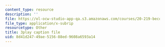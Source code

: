```yaml
---
content_type: resource
description: ''
file: https://ol-ocw-studio-app-qa.s3.amazonaws.com/courses/20-219-becoming-the-next-bill-nye-writing-and-hosting-the-educational-show-january-iap-2015/8d41d24749ae515688ed9608a6593a14_3HnHQXWIFd4.vtt
file_type: application/x-subrip
resourcetype: Other
title: 3play caption file
uid: 8d41d247-49ae-5156-88ed-9608a6593a14
---
```

